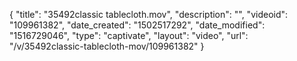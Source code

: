 {
    "title": "35492classic tablecloth.mov",
    "description": "",
    "videoid": "109961382",
    "date_created": "1502517292",
    "date_modified": "1516729046",
    "type": "captivate",
    "layout": "video",
    "url": "\/v\/35492classic-tablecloth-mov\/109961382"
}